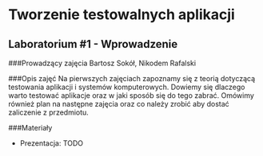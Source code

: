 # Tworzenie testowalnych aplikacji
## Laboratorium #1 - Wprowadzenie

###Prowadzący zajęcia
Bartosz Sokół, Nikodem Rafalski

###Opis zajęć
Na pierwszych zajęciach zapoznamy się z teorią dotyczącą testowania aplikacji i systemów komputerowych.
Dowiemy się dlaczego warto testować aplikacje oraz w jaki sposób się do tego zabrać.
Omówimy również plan na następne zajęcia oraz co należy zrobić aby dostać zaliczenie z przedmiotu.

###Materiały
* Prezentacja: TODO